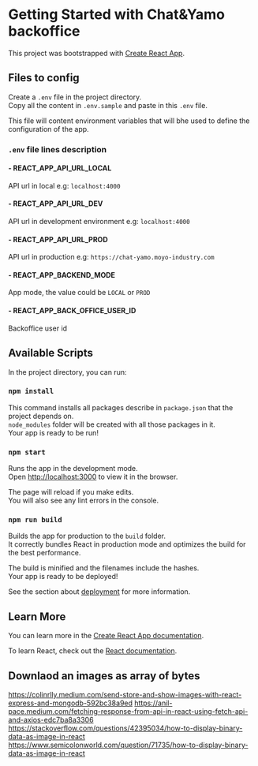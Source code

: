 # Getting Started with Chat&Yamo backoffice

This project was bootstrapped with [Create React App](https://github.com/facebook/create-react-app).

## Files to config
Create a `.env` file in the project directory.\
Copy all the content in `.env.sample` and paste in this `.env` file.

This file will content environment variables that will bhe used to define the configuration of the app.

### `.env` file lines description

#### - REACT_APP_API_URL_LOCAL
API url in local e.g: `localhost:4000`

#### - REACT_APP_API_URL_DEV
API url in development environment e.g: `localhost:4000`

#### - REACT_APP_API_URL_PROD
API url in production e.g: `https://chat-yamo.moyo-industry.com`

#### - REACT_APP_BACKEND_MODE
App mode, the value could be `LOCAL` or `PROD`

#### - REACT_APP_BACK_OFFICE_USER_ID
Backoffice user id

## Available Scripts

In the project directory, you can run:

### `npm install`

This command installs all packages describe in `package.json` that the project depends on.\
`node_modules` folder will be created with all those packages in it.\
Your app is ready to be run!

### `npm start`

Runs the app in the development mode.\
Open [http://localhost:3000](http://localhost:3000) to view it in the browser.

The page will reload if you make edits.\
You will also see any lint errors in the console.

### `npm run build`

Builds the app for production to the `build` folder.\
It correctly bundles React in production mode and optimizes the build for the best performance.

The build is minified and the filenames include the hashes.\
Your app is ready to be deployed!

See the section about [deployment](https://facebook.github.io/create-react-app/docs/deployment) for more information.

## Learn More

You can learn more in the [Create React App documentation](https://facebook.github.io/create-react-app/docs/getting-started).

To learn React, check out the [React documentation](https://reactjs.org/).

## Downlaod an images as array of bytes

https://colinrlly.medium.com/send-store-and-show-images-with-react-express-and-mongodb-592bc38a9ed
https://anil-pace.medium.com/fetching-response-from-api-in-react-using-fetch-api-and-axios-edc7ba8a3306
https://stackoverflow.com/questions/42395034/how-to-display-binary-data-as-image-in-react
https://www.semicolonworld.com/question/71735/how-to-display-binary-data-as-image-in-react